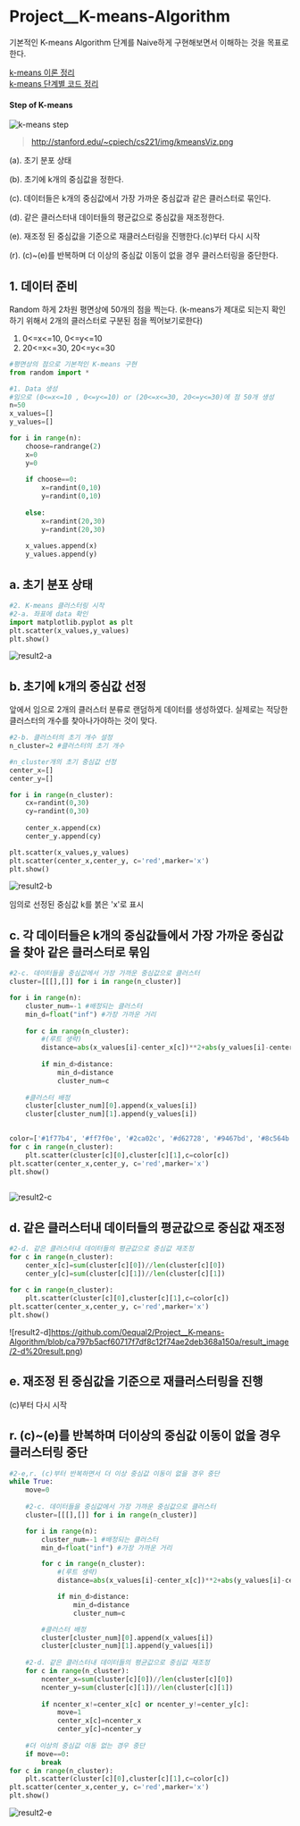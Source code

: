 # Project__K-means-Algorithm
기본적인 K-means Algorithm 단계를 Naive하게 구현해보면서 이해하는 것을 목표로 한다. 

[k-means 이론 정리 ](https://0equal2.tistory.com/139)  
[k-means 단계별 코드 정리](https://0equal2.tistory.com/140?category=477939)

  

#### Step of K-means

![k-means step](https://github.com/0equal2/Project__K-means-Algorithm/blob/0c0c58ee8433395991c7e93c9a684149fef1a3a2/result_image/k-means%20step.png)
>http://stanford.edu/~cpiech/cs221/img/kmeansViz.png


(a). 초기 분포 상태

(b). 초기에 k개의 중심값을 정한다.

(c). 데이터들은 k개의 중심값에서 가장 가까운 중심값과 같은 클러스터로 묶인다.

(d). 같은 클러스터내 데이터들의 평균값으로 중심값을 재조정한다.

(e). 재조정 된 중심값을 기준으로 재클러스터링을 진행한다.(c)부터 다시 시작

(r). (c)~(e)를 반복하며 더 이상의 중심값 이동이 없을 경우 클러스터링을 중단한다. 




## 1. 데이터 준비
Random 하게 2차원 평면상에 50개의 점을 찍는다. (k-means가 제대로 되는지 확인하기 위해서 2개의 클러스터로 구분된 점을 찍어보기로한다)

1. 0<=x<=10, 0<=y<=10
2. 20<=x<=30, 20<=y<=30
  
  
```python
#평면상의 점으로 기본적인 K-means 구현
from random import *

#1. Data 생성
#임으로 (0<=x<=10 , 0<=y<=10) or (20<=x<=30, 20<=y<=30)에 점 50개 생성
n=50
x_values=[]
y_values=[]

for i in range(n):
    choose=randrange(2)
    x=0
    y=0
    
    if choose==0:
        x=randint(0,10)
        y=randint(0,10)
        
    else:
        x=randint(20,30)
        y=randint(20,30)
        
    x_values.append(x)
    y_values.append(y)

```
## a. 초기 분포 상태 
```python
#2. K-means 클러스터링 시작 
#2-a. 좌표에 data 확인
import matplotlib.pyplot as plt
plt.scatter(x_values,y_values)
plt.show()
```
  
![result2-a](https://github.com/0equal2/Project__K-means-Algorithm/blob/ca797b5acf60717f7df8c12f74ae2deb368a150a/result_image/2-a%20result.png)


## b. 초기에 k개의 중심값 선정 
앞에서 임으로 2개의 클러스터 분류로 랜덤하게 데이터를 생성하였다. 실제로는 적당한 클러스터의 개수를 찾아나가야하는 것이 맞다.
```python
#2-b. 클러스터의 초기 개수 설정
n_cluster=2 #클러스터의 초기 개수

#n_cluster개의 초기 중심값 선정
center_x=[]
center_y=[]

for i in range(n_cluster):
    cx=randint(0,30)
    cy=randint(0,30)
    
    center_x.append(cx)
    center_y.append(cy)

plt.scatter(x_values,y_values)
plt.scatter(center_x,center_y, c='red',marker='x')
plt.show()

```
  
![result2-b](https://github.com/0equal2/Project__K-means-Algorithm/blob/ca797b5acf60717f7df8c12f74ae2deb368a150a/result_image/2-b%20result.png)  
  
임의로 선정된 중심값 k를 붉은 'x'로 표시
  
## c. 각 데이터들은 k개의 중심값들에서 가장 가까운 중심값을 찾아 같은 클러스터로 묶임

```python
#2-c. 데이터들을 중심값에서 가장 가까운 중심값으로 클러스터
cluster=[[[],[]] for i in range(n_cluster)]

for i in range(n):
    cluster_num=-1 #배정되는 클러스터
    min_d=float("inf") #가장 가까운 거리
    
    for c in range(n_cluster):
        #(루트 생략)
        distance=abs(x_values[i]-center_x[c])**2+abs(y_values[i]-center_y[c])**2
        
        if min_d>distance:
            min_d=distance
            cluster_num=c
        
    #클러스터 배정
    cluster[cluster_num][0].append(x_values[i])
    cluster[cluster_num][1].append(y_values[i])

    
color=['#1f77b4', '#ff7f0e', '#2ca02c', '#d62728', '#9467bd', '#8c564b', '#e377c2', '#7f7f7f', '#bcbd22', '#17becf']    
for c in range(n_cluster):
    plt.scatter(cluster[c][0],cluster[c][1],c=color[c])
plt.scatter(center_x,center_y, c='red',marker='x')
plt.show()
    

```
![result2-c](https://github.com/0equal2/Project__K-means-Algorithm/blob/ca797b5acf60717f7df8c12f74ae2deb368a150a/result_image/2-c%20result.png)  

## d. 같은 클러스터내 데이터들의 평균값으로 중심값 재조정
```python
#2-d. 같은 클러스터내 데이터들의 평균값으로 중심값 재조정
for c in range(n_cluster):
    center_x[c]=sum(cluster[c][0])//len(cluster[c][0])
    center_y[c]=sum(cluster[c][1])//len(cluster[c][1])
    
for c in range(n_cluster):
    plt.scatter(cluster[c][0],cluster[c][1],c=color[c])
plt.scatter(center_x,center_y, c='red',marker='x')
plt.show()

```
![result2-d]https://github.com/0equal2/Project__K-means-Algorithm/blob/ca797b5acf60717f7df8c12f74ae2deb368a150a/result_image/2-d%20result.png)

## e. 재조정 된 중심값을 기준으로 재클러스터링을 진행  
(c)부터 다시 시작  

  
## r. (c)~(e)를 반복하며 더이상의 중심값 이동이 없을 경우 클러스터링 중단
```python
#2-e,r. (c)부터 반복하면서 더 이상 중심값 이동이 없을 경우 중단
while True:
    move=0
    
    #2-c. 데이터들을 중심값에서 가장 가까운 중심값으로 클러스터
    cluster=[[[],[]] for i in range(n_cluster)]

    for i in range(n):
        cluster_num=-1 #배정되는 클러스터
        min_d=float("inf") #가장 가까운 거리

        for c in range(n_cluster):
            #(루트 생략)
            distance=abs(x_values[i]-center_x[c])**2+abs(y_values[i]-center_y[c])**2

            if min_d>distance:
                min_d=distance
                cluster_num=c

        #클러스터 배정
        cluster[cluster_num][0].append(x_values[i])
        cluster[cluster_num][1].append(y_values[i])
    
    #2-d. 같은 클러스터내 데이터들의 평균값으로 중심값 재조정
    for c in range(n_cluster):
        ncenter_x=sum(cluster[c][0])//len(cluster[c][0])
        ncenter_y=sum(cluster[c][1])//len(cluster[c][1])
    
        if ncenter_x!=center_x[c] or ncenter_y!=center_y[c]:
            move=1
            center_x[c]=ncenter_x
            center_y[c]=ncenter_y
    
    #더 이상의 중심값 이동 없는 경우 중단
    if move==0:
        break
for c in range(n_cluster):
    plt.scatter(cluster[c][0],cluster[c][1],c=color[c])
plt.scatter(center_x,center_y, c='red',marker='x')
plt.show()
```
![result2-e](https://github.com/0equal2/Project__K-means-Algorithm/blob/ca797b5acf60717f7df8c12f74ae2deb368a150a/result_image/2-e%20result.png)


[//]: # (These are reference links used in the body of this note and get stripped out when the markdown processor does its job. There is no need to format nicely because it shouldn't be seen. Thanks SO - http://stackoverflow.com/questions/4823468/store-comments-in-markdown-syntax)

   [dill]: <https://github.com/joemccann/dillinger>
   [git-repo-url]: <https://github.com/joemccann/dillinger.git>
   [john gruber]: <http://daringfireball.net>
   [df1]: <http://daringfireball.net/projects/markdown/>
   [markdown-it]: <https://github.com/markdown-it/markdown-it>
   [Ace Editor]: <http://ace.ajax.org>
   [node.js]: <http://nodejs.org>
   [Twitter Bootstrap]: <http://twitter.github.com/bootstrap/>
   [jQuery]: <http://jquery.com>
   [@tjholowaychuk]: <http://twitter.com/tjholowaychuk>
   [express]: <http://expressjs.com>
   [AngularJS]: <http://angularjs.org>
   [Gulp]: <http://gulpjs.com>

   [PlDb]: <https://github.com/joemccann/dillinger/tree/master/plugins/dropbox/README.md>
   [PlGh]: <https://github.com/joemccann/dillinger/tree/master/plugins/github/README.md>
   [PlGd]: <https://github.com/joemccann/dillinger/tree/master/plugins/googledrive/README.md>
   [PlOd]: <https://github.com/joemccann/dillinger/tree/master/plugins/onedrive/README.md>
   [PlMe]: <https://github.com/joemccann/dillinger/tree/master/plugins/medium/README.md>
   [PlGa]: <https://github.com/RahulHP/dillinger/blob/master/plugins/googleanalytics/README.md>
